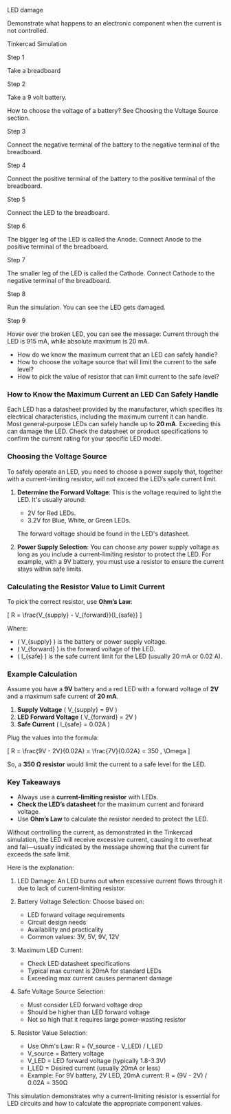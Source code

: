LED damage

Demonstrate what happens to an electronic component when the current is not controlled.

Tinkercad Simulation

Step 1

Take a breadboard

Step 2

Take a 9 volt battery.

How to choose the voltage of a battery? See Choosing the Voltage Source section.

Step 3

Connect the negative terminal of the battery to the negative terminal of the breadboard.

Step 4

Connect the positive terminal of the battery to the positive terminal of the breadboard.

Step 5

Connect the LED to the breadboard.

Step 6

The bigger leg of the LED is called the Anode. Connect Anode to the positive terminal of the breadboard.

Step 7

The smaller leg of the LED is called the Cathode. Connect Cathode to the negative terminal of the breadboard.

Step 8

Run the simulation. You can see the LED gets damaged.

Step 9

Hover over the broken LED, you can see the message: Current through the LED is 915 mA, while absolute maximum is 20 mA.

- How do we know the maximum current that an LED can safely handle?
- How to choose the voltage source that will limit the current to the safe level?
- How to pick the value of resistor that can limit current to the safe level?

### How to Know the Maximum Current an LED Can Safely Handle
Each LED has a datasheet provided by the manufacturer, which specifies its electrical characteristics, including the maximum current it can handle. Most general-purpose LEDs can safely handle up to **20 mA**. Exceeding this can damage the LED. Check the datasheet or product specifications to confirm the current rating for your specific LED model.

### Choosing the Voltage Source

To safely operate an LED, you need to choose a power supply that, together with a current-limiting resistor, will not exceed the LED’s safe current limit.

1. **Determine the Forward Voltage**: This is the voltage required to light the LED. It's usually around:
   - 2V for Red LEDs.
   - 3.2V for Blue, White, or Green LEDs.
   
   The forward voltage should be found in the LED's datasheet.

2. **Power Supply Selection**: You can choose any power supply voltage as long as you include a current-limiting resistor to protect the LED. For example, with a 9V battery, you must use a resistor to ensure the current stays within safe limits.

### Calculating the Resistor Value to Limit Current
To pick the correct resistor, use **Ohm’s Law**:
   
   \[
   R = \frac{V_{supply} - V_{forward}}{I_{safe}}
   \]
   
Where:
- \( V_{supply} \) is the battery or power supply voltage.
- \( V_{forward} \) is the forward voltage of the LED.
- \( I_{safe} \) is the safe current limit for the LED (usually 20 mA or 0.02 A).

### Example Calculation
Assume you have a **9V** battery and a red LED with a forward voltage of **2V** and a maximum safe current of **20 mA**.

1. **Supply Voltage** \( V_{supply} = 9V \)
2. **LED Forward Voltage** \( V_{forward} = 2V \)
3. **Safe Current** \( I_{safe} = 0.02A \)

Plug the values into the formula:

   \[
   R = \frac{9V - 2V}{0.02A} = \frac{7V}{0.02A} = 350 \, \Omega
   \]

So, a **350 Ω resistor** would limit the current to a safe level for the LED.

### Key Takeaways
- Always use a **current-limiting resistor** with LEDs.
- **Check the LED’s datasheet** for the maximum current and forward voltage.
- Use **Ohm’s Law** to calculate the resistor needed to protect the LED.

Without controlling the current, as demonstrated in the Tinkercad simulation, the LED will receive excessive current, causing it to overheat and fail—usually indicated by the message showing that the current far exceeds the safe limit.

Here is the explanation:

1. LED Damage: An LED burns out when excessive current flows through it due to lack of current-limiting resistor.

2. Battery Voltage Selection: Choose based on:
   - LED forward voltage requirements
   - Circuit design needs
   - Availability and practicality
   - Common values: 3V, 5V, 9V, 12V

3. Maximum LED Current:
   - Check LED datasheet specifications
   - Typical max current is 20mA for standard LEDs
   - Exceeding max current causes permanent damage

4. Safe Voltage Source Selection:
   - Must consider LED forward voltage drop
   - Should be higher than LED forward voltage
   - Not so high that it requires large power-wasting resistor

5. Resistor Value Selection:
   - Use Ohm's Law: R = (V_source - V_LED) / I_LED
   - V_source = Battery voltage
   - V_LED = LED forward voltage (typically 1.8-3.3V)
   - I_LED = Desired current (usually 20mA or less)
   - Example: For 9V battery, 2V LED, 20mA current:
     R = (9V - 2V) / 0.02A = 350Ω

This simulation demonstrates why a current-limiting resistor is essential for LED circuits and how to calculate the appropriate component values.
